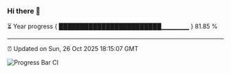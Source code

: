 ### Hi there 👋

⏳ Year progress { ████████████████████████▁▁▁▁▁▁ } 81.85 %

---

⏰ Updated on Sun, 26 Oct 2025 18:15:07 GMT

![Progress Bar CI](https://github.com/Shyam-Makwana/GitHub-Actions-Demo/workflows/Progress%20Bar%20CI/badge.svg)
